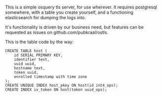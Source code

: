 This is a simple osquery tls server, for use wherever.  It requires
postgresql somewhere, with a table you create yourself, and a
functioning elasticsearch for dumping the logs into.

It's functionality is driven by our business need, but features can be
requested as issues on github.com/pubkraal/ostls.

This is the table code by the way:


    CREATE TABLE host (
        id SERIAL PRIMARY KEY,
        identifier text,
        uuid uuid,
        hostname text,
        token uuid,
        enrolled timestamp with time zone
    );
    CREATE UNIQUE INDEX host_pkey ON host(id int4_ops);
    CREATE INDEX ix_token ON host(token uuid_ops);

